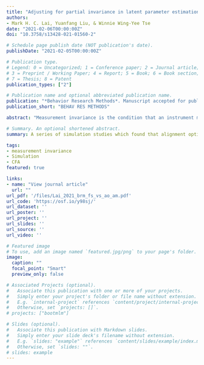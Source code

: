 ```yaml
---
title: "Adjusting for partial invariance in latent parameter estimation: Comparing forward specification search and approximate invariance methods"
authors:
- Mark H. C. Lai, Yuanfang Liu, & Winnie Wing-Yee Tse
date: "2021-02-06T00:00:00Z"
doi: "10.3758/s13428-021-01560-2"

# Schedule page publish date (NOT publication's date).
publishDate: "2021-02-05T00:00:00Z"

# Publication type.
# Legend: 0 = Uncategorized; 1 = Conference paper; 2 = Journal article;
# 3 = Preprint / Working Paper; 4 = Report; 5 = Book; 6 = Book section;
# 7 = Thesis; 8 = Patent
publication_types: ["2"]

# Publication name and optional abbreviated publication name.
publication: "*Behavior Research Methods*. Manuscript accepted for publication"
publication_short: "BEHAV RES METHODS"

abstract: "Measurement invariance is the condition that an instrument measures a target construct in the same way across subgroups, settings, and time. In psychological measurement, usually only partial, but not full, invariance is achieved, which potentially biases subsequent parameter estimations and statistical inferences. Although existing literature shows that a correctly specified partial invariance model can remove such biases, it ignores the model uncertainty in the specification search step: flagging the wrong items may lead to additional bias and variability in subsequent inferences. On the other hand, several new approaches, including Bayesian approximate invariance and alignment optimization methods, have been proposed; these methods use an *approximate* invariance model to adjust for partial measurement invariance without the need to directly identify noninvariant items. However, there has been limited research on these methods in situations with a small number of groups. In this paper, we conducted three systematic simulation studies to compare five methods for adjusting partial invariance. While specification search performed reasonably well when the proportion of noninvariant parameters was no more than 1/3, alignment optimization overall performed best across conditions in terms of efficiency of parameter estimates, confidence interval coverage, and Type I error rates. In addition, the Bayesian version of alignment optimization performed best for estimating latent means and variances in small-sample and low-reliability conditions. We thus recommend the use of the alignment optimization methods for adjusting partial invariance when comparing latent constructs across a few groups."

# Summary. An optional shortened abstract.
summary: A series of simulation studies which found that alignment optimization works well for adjusting for measurement noninvariance in few groups.

tags:
- measurement invariance
- Simulation
- CFA
featured: true

links:
- name: "View journal article"
  url: ""
url_pdf: '/files/Lai_2021_brm_fs_vs_ao_am.pdf'
url_code: 'https://osf.io/y98sj/'
url_dataset: ''
url_poster: ''
url_project: ''
url_slides: ''
url_source: ''
url_video: ''

# Featured image
# To use, add an image named `featured.jpg/png` to your page's folder. 
image:
  caption: ""
  focal_point: "Smart"
  preview_only: false

# Associated Projects (optional).
#   Associate this publication with one or more of your projects.
#   Simply enter your project's folder or file name without extension.
#   E.g. `internal-project` references `content/project/internal-project/index.md`.
#   Otherwise, set `projects: []`.
# projects: ["bootmlm"]

# Slides (optional).
#   Associate this publication with Markdown slides.
#   Simply enter your slide deck's filename without extension.
#   E.g. `slides: "example"` references `content/slides/example/index.md`.
#   Otherwise, set `slides: ""`.
# slides: example
---
```


<!--

Supplementary notes can be added here, including [code and math](https://sourcethemes.com/academic/docs/writing-markdown-latex/).

-->
